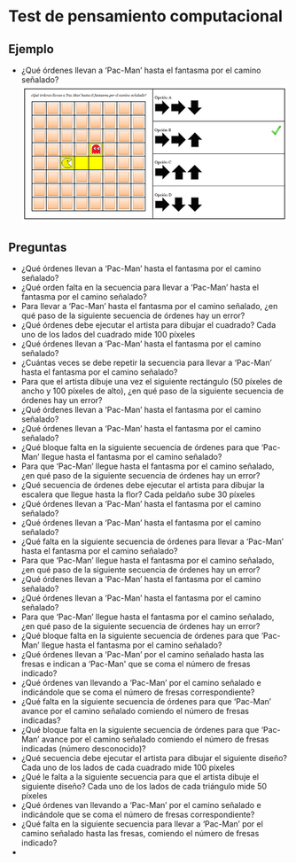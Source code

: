 # Test de pensamiento computacional

## Ejemplo
- ¿Qué órdenes llevan a ‘Pac-Man’ hasta el fantasma por el camino señalado?
![Ejemplo TPC](img/EjemploTPC1.png)

## Preguntas

- ¿Qué órdenes llevan a ‘Pac-Man’ hasta el fantasma por el camino señalado?
- ¿Qué orden falta en la secuencia para llevar a ‘Pac-Man’ hasta el fantasma por el camino señalado?
- Para llevar a ‘Pac-Man’ hasta el fantasma por el camino señalado, ¿en qué paso de la siguiente secuencia de órdenes hay un error?
- ¿Qué órdenes debe ejecutar el artista para dibujar el cuadrado? Cada uno de los lados del cuadrado mide 100 píxeles
- ¿Qué órdenes llevan a ‘Pac-Man’ hasta el fantasma por el camino señalado?
- ¿Cuántas veces se debe repetir la secuencia para llevar a ‘Pac-Man’ hasta el fantasma por el camino señalado?
- Para que el artista dibuje una vez el siguiente rectángulo (50 píxeles de ancho y 100 píxeles de alto), ¿en qué paso de la siguiente secuencia de órdenes hay un error?
- ¿Qué órdenes llevan a ‘Pac-Man’ hasta el fantasma por el camino señalado?
- ¿Qué órdenes llevan a ‘Pac-Man’ hasta el fantasma por el camino señalado?
- ¿Qué bloque falta en la siguiente secuencia de órdenes para que ‘Pac-Man’ llegue hasta el fantasma por el camino señalado?
- Para que ‘Pac-Man’ llegue hasta el fantasma por el camino señalado, ¿en qué paso de la siguiente secuencia de órdenes hay un error?
- ¿Qué secuencia de órdenes debe ejecutar el artista para dibujar la escalera que llegue hasta la flor? Cada peldaño sube 30 píxeles
- ¿Qué órdenes llevan a ‘Pac-Man’ hasta el fantasma por el camino señalado?
- ¿Qué órdenes llevan a ‘Pac-Man’ hasta el fantasma por el camino señalado?
- ¿Qué falta en la siguiente secuencia de órdenes para llevar a ‘Pac-Man’ hasta el fantasma por el camino señalado?
- Para que ‘Pac-Man’ llegue hasta el fantasma por el camino señalado, ¿en qué paso de la siguiente secuencia de órdenes hay un error?
- ¿Qué órdenes llevan a ‘Pac-Man’ hasta el fantasma por el camino señalado?
- ¿Qué órdenes llevan a ‘Pac-Man’ hasta el fantasma por el camino señalado?
- Para que ‘Pac-Man’ llegue hasta el fantasma por el camino señalado, ¿en qué paso de la siguiente secuencia de órdenes hay un error?
- ¿Qué bloque falta en la siguiente secuencia de órdenes para que ‘Pac-Man’ llegue hasta el fantasma por el camino señalado?
- ¿Qué órdenes llevan a ‘Pac-Man’ por el camino señalado hasta las fresas e indican a ‘Pac-Man' que se coma el número de fresas indicado?
- ¿Qué órdenes van llevando a ‘Pac-Man’ por el camino señalado e indicándole que se coma el número de fresas correspondiente?
- ¿Qué falta en la siguiente secuencia de órdenes para que ‘Pac-Man’ avance por el camino señalado comiendo el número de fresas indicadas?
- ¿Qué bloque falta en la siguiente secuencia de órdenes para que ‘Pac-Man’ avance por el camino señalado comiendo el número de fresas indicadas (número desconocido)?
- ¿Qué secuencia debe ejecutar el artista para dibujar el siguiente diseño? Cada uno de los lados de cada cuadrado mide 100 píxeles
- ¿Qué le falta a la siguiente secuencia para que el artista dibuje el siguiente diseño? Cada uno de los lados de cada triángulo mide 50 píxeles
- ¿Qué órdenes van llevando a ‘Pac-Man’ por el camino señalado e indicándole que se coma el número de fresas correspondiente?
- ¿Qué falta en la siguiente secuencia para llevar a ‘Pac-Man’ por el camino señalado hasta las fresas, comiendo el número de fresas indicado?
- 
